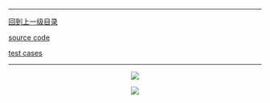 ----------
[回到上一级目录](https://zhaochenyou.github.io/Way-to-Algorithm/Chapter-2/)

[source code](https://github.com/zhaochenyou/Way-to-Algorithm/blob/master/Chapter-2/src/Recursion.hpp)

[test cases](https://github.com/zhaochenyou/Way-to-Algorithm/blob/master/Chapter-2/src/Recursion.cpp)

----------
<p align="center"><img src="https://github.com/zhaochenyou/Way-to-Algorithm/raw/master/Chapter-2/res/Recursion_页面_1.png" /></p>
<p align="center"><img src="https://github.com/zhaochenyou/Way-to-Algorithm/raw/master/Chapter-2/res/Recursion_页面_2.png" /></p>
